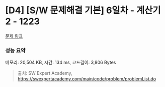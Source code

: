 # [D4] [S/W 문제해결 기본] 6일차 - 계산기2 - 1223 

[문제 링크](https://swexpertacademy.com/main/code/problem/problemDetail.do?contestProbId=AV14nnAaAFACFAYD) 

### 성능 요약

메모리: 20,504 KB, 시간: 134 ms, 코드길이: 3,806 Bytes



> 출처: SW Expert Academy, https://swexpertacademy.com/main/code/problem/problemList.do